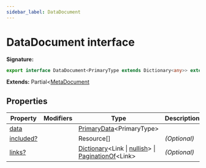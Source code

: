 ```yaml
---
sidebar_label: DataDocument
---
```

# DataDocument interface

**Signature:**

```typescript
export interface DataDocument<PrimaryType extends Dictionary<any>> extends Partial<MetaDocument> 
```
**Extends:** Partial&lt;[MetaDocument](./ts-japi.metadocument.md)

## Properties

|  Property | Modifiers | Type | Description |
|  --- | --- | --- | --- |
|  [data](./ts-japi.datadocument.data.md) |  | [PrimaryData](./ts-japi.primarydata.md)&lt;PrimaryType&gt; |  |
|  [included?](./ts-japi.datadocument.included.md) |  | Resource\[\] | <i>(Optional)</i> |
|  [links?](./ts-japi.datadocument.links.md) |  | [Dictionary](./ts-japi.dictionary.md)&lt;Link \| [nullish](./ts-japi.nullish.md)&gt; \| [PaginationOf](./ts-japi.paginationof.md)&lt;Link&gt; | <i>(Optional)</i> |

